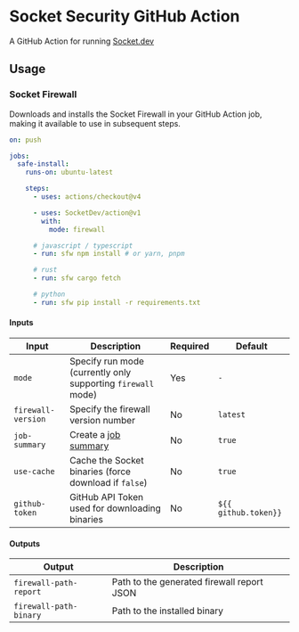 # Socket Security GitHub Action

A GitHub Action for running [Socket.dev](https://socket.dev)

## Usage

### Socket Firewall

Downloads and installs the Socket Firewall in your GitHub Action job, making it available to use in subsequent steps.

```yaml
on: push

jobs:
  safe-install:
    runs-on: ubuntu-latest

    steps:
      - uses: actions/checkout@v4

      - uses: SocketDev/action@v1
        with:
          mode: firewall

      # javascript / typescript
      - run: sfw npm install # or yarn, pnpm

      # rust
      - run: sfw cargo fetch

      # python
      - run: sfw pip install -r requirements.txt
```

#### Inputs

| Input              | Description                                                  | Required | Default              |
| ------------------ | ------------------------------------------------------------ | -------- | -------------------- |
| `mode`             | Specify run mode (currently only supporting `firewall` mode) | Yes      | `-`                  |
| `firewall-version` | Specify the firewall version number                          | No       | `latest`             |
| `job-summary`      | Create a [job summary][job-summary]                          | No       | `true`               |
| `use-cache`        | Cache the Socket binaries (force download if `false`)        | No       | `true`               |
| `github-token`     | GitHub API Token used for downloading binaries               | No       | `${{ github.token}}` |

#### Outputs

| Output                 | Description                                |
| ---------------------- | ------------------------------------------ |
| `firewall-path-report` | Path to the generated firewall report JSON |
| `firewall-path-binary` | Path to the installed binary               |

[job-summary]: https://github.blog/news-insights/product-news/supercharging-github-actions-with-job-summaries
